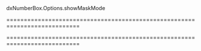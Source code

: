 <!--id-->dxNumberBox.Options.showMaskMode<!--/id-->
===========================================================================
<!--hidden--><!--/hidden-->
===========================================================================

